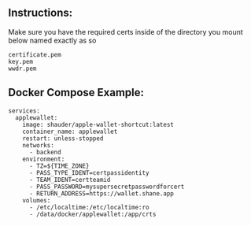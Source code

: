 ## Instructions:
Make sure you have the required certs inside of the directory you mount below named exactly as so

```
certificate.pem
key.pem
wwdr.pem
```

## Docker Compose Example:
```
services:
  applewallet:
    image: shauder/apple-wallet-shortcut:latest
    container_name: applewallet
    restart: unless-stopped
    networks:
      - backend
    environment:
      - TZ=${TIME_ZONE}
      - PASS_TYPE_IDENT=certpassidentity
      - TEAM_IDENT=certteamid
      - PASS_PASSWORD=mysupersecretpasswordforcert
      - RETURN_ADDRESS=https://wallet.shane.app
    volumes:
      - /etc/localtime:/etc/localtime:ro
      - /data/docker/applewallet:/app/crts
```